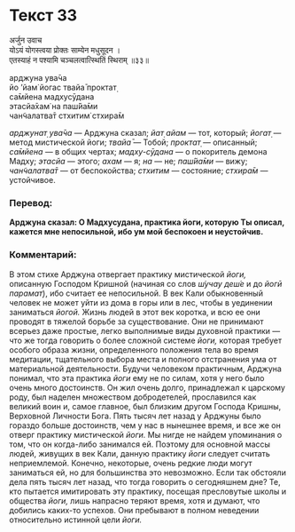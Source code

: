 # Текст 33

अर्जुन उवाच  
योऽयं योगस्त्वया प्रोक्तः साम्येन मधुसूदन ।  
एतस्याहं न पश्यामि चञ्चलत्वात्स्थितिं स्थिराम् ॥३३॥

арджуна ува̄ча  
йо ’йам̇ йогас твайа̄ проктат̣  
са̄мйена мадхусӯдана  
этасйа̄хам̇ на паш́йа̄ми  
чан̃чалатва̄т стхитим̇ стхира̄м

_арджунат̣ ува̄ча_ — Арджуна сказал; _йат̣ айам_ — тот, который; _йогат̣_ — метод мистической йоги; _твайа̄_ — Тобой; _проктат̣_ — описанный; _са̄мйена_ — в общих чертах; _мадху-сӯдана_ — о покоритель демона Мадху; _этасйа_ — этого; _ахам_ — я; _на_ — не; _паш́йа̄ми_ — вижу; _чан̃чалатва̄т_ — от беспокойства; _стхитим_ — состояние; _стхира̄м_ — устойчивое.

### Перевод:

**Арджуна сказал: О Мадхусудана, практика йоги, которую Ты описал, кажется мне непосильной, ибо ум мой беспокоен и неустойчив.**

### Комментарий:

В этом стихе Арджуна отвергает практику мистической _йоги,_ описанную Господом Кришной (начиная со слов _ш́учау деш́е_ и до _йогӣ парамат̣_), <m>ибо считает ее непосильной. В век Кали обыкновенный человек не может уйти из дома в горы или в лес, чтобы в уединении заниматься _йогой._ Жизнь людей в этот век коротка, и всю ее они проводят в тяжелой борьбе за существование. Они не принимают всерьез даже простые, легко выполнимые виды духовной практики — что же тогда говорить о более сложной системе _йоги,_ которая требует особого образа жизни, определенного положения тела во время медитации, тщательного выбора места и полного отстранения ума от материальной деятельности. Будучи человеком практичным, Арджуна понимал, что эта практика _йоги_ ему не по силам, хотя у него было очень много достоинств. Он жил очень долго, принадлежал к царскому роду, был наделен множеством добродетелей, прославился как великий воин и, самое главное, был близким другом Господа Кришны, Верховной Личности Бога. Пять тысяч лет назад у Арджуны было гораздо больше достоинств, чем у нас в нынешнее время, и все же он отверг практику мистической _йоги._ Мы нигде не найдем упоминания о том, что он когда-либо занимался ей. Поэтому для основной массы людей, живущих в век Кали, данную практику _йоги_ следует считать неприемлемой. Конечно, некоторые, очень редкие люди могут заниматься ей, но для большинства это невозможно. Если так обстояли дела пять тысяч лет назад, что тогда говорить о сегодняшнем дне? Те, кто пытается имитировать эту практику, посещая пресловутые школы и общества _йоги,_ лишь напрасно теряют время, хотя и думают, что добились каких-то успехов. Они пребывают в полном неведении относительно истинной цели _йоги._</m>